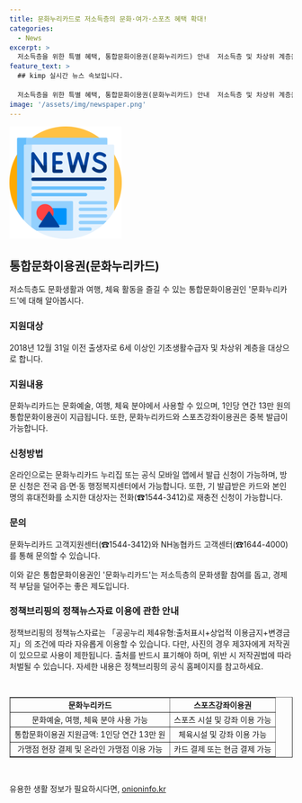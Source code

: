 ```yaml
---
title: 문화누리카드로 저소득층의 문화·여가·스포츠 혜택 확대!
categories:
  - News
excerpt: >
  저소득층을 위한 특별 혜택, 통합문화이용권(문화누리카드) 안내  저소득층 및 차상위 계층을 위한 특별 혜택, 통합문화이용권(문화누리카드)이다. 지원 대상은 6세 이상의 기초생활수급자와 차상위 계층이며, 문화예술, 여행, 체육 분야에 사용 가능하다. 통합문화이용권 지원금액은 1인당 연간 13만 원이며, 온라인 또는 방문 신청이 가능하다. 자세한 사항은 문화누리카드 고객지원센터나 NH농협카드 고객센터로 문의할 수 있다. (자료출처=정책브리핑 www.korea.kr)
feature_text: >
  ## kimp 실시간 뉴스 속보입니다.

  저소득층을 위한 특별 혜택, 통합문화이용권(문화누리카드) 안내  저소득층 및 차상위 계층을 위한 특별 혜택, 통합문화이용권(문화누리카드)이다. 지원 대상은 6세 이상의 기초생활수급자와 차상위 계층이며, 문화예술, 여행, 체육 분야에 사용 가능하다. 통합문화이용권 지원금액은 1인당 연간 13만 원이며, 온라인 또는 방문 신청이 가능하다. 자세한 사항은 문화누리카드 고객지원센터나 NH농협카드 고객센터로 문의할 수 있다. (자료출처=정책브리핑 www.korea.kr)
image: '/assets/img/newspaper.png'
---
```


<p><img src="/assets/img/newspaper.png" alt="kimplant 속보" /></p>

<h2 data-ke-size="size26">통합문화이용권(문화누리카드)</h2>

<p data-ke-size="size16">저소득층도 문화생활과 여행, 체육 활동을 즐길 수 있는 통합문화이용권인 '문화누리카드'에 대해 알아봅시다.</p>

<h3>지원대상</h3>

<p data-ke-size="size16">2018년 12월 31일 이전 출생자로 6세 이상인 기초생활수급자 및 차상위 계층을 대상으로 합니다.</p>

<h3>지원내용</h3>

<p data-ke-size="size16">문화누리카드는 문화예술, 여행, 체육 분야에서 사용할 수 있으며, 1인당 연간 13만 원의 통합문화이용권이 지급됩니다. 또한, 문화누리카드와 스포츠강좌이용권은 중복 발급이 가능합니다.</p>

<h3>신청방법</h3>

<p data-ke-size="size16">온라인으로는 문화누리카드 누리집 또는 공식 모바일 앱에서 발급 신청이 가능하며, 방문 신청은 전국 읍·면·동 행정복지센터에서 가능합니다. 또한, 기 발급받은 카드와 본인 명의 휴대전화를 소지한 대상자는 전화(☎1544-3412)로 재충전 신청이 가능합니다.</p>

<h3>문의</h3>

<p data-ke-size="size16">문화누리카드 고객지원센터(☎1544-3412)와 NH농협카드 고객센터(☎1644-4000)를 통해 문의할 수 있습니다.</p>

<p data-ke-size="size16">이와 같은 통합문화이용권인 '문화누리카드'는 저소득층의 문화생활 참여를 돕고, 경제적 부담을 덜어주는 좋은 제도입니다.</p>

<h3>정책브리핑의 정책뉴스자료 이용에 관한 안내</h3>

<p data-ke-size="size16">정책브리핑의 정책뉴스자료는 「공공누리 제4유형:출처표시+상업적 이용금지+변경금지」의 조건에 따라 자유롭게 이용할 수 있습니다. 다만, 사진의 경우 제3자에게 저작권이 있으므로 사용이 제한됩니다. 출처를 반드시 표기해야 하며, 위반 시 저작권법에 따라 처벌될 수 있습니다. 자세한 내용은 정책브리핑의 공식 홈페이지를 참고하세요.</p>

<p data-ke-size="size16">&nbsp;</p>

<table style="width: 100%;" border="1">
<tbody>
<tr>
<td style="text-align: center; height: 17px;"><b>문화누리카드</b></td>
<td style="text-align: center; height: 17px;"><b>스포츠강좌이용권</b></td>
</tr>
<tr>
<td style="text-align: center;">문화예술, 여행, 체육 분야 사용 가능</td>
<td style="text-align: center;">스포츠 시설 및 강좌 이용 가능</td>
</tr>
<tr>
<td style="text-align: center;">통합문화이용권 지원금액: 1인당 연간 13만 원</td>
<td style="text-align: center;">체육시설 및 강좌 이용 가능</td>
</tr>
<tr>
<td style="text-align: center;">가맹점 현장 결제 및 온라인 가맹점 이용 가능</td>
<td style="text-align: center;">카드 결제 또는 현금 결제 가능</td>
</tr>
</tbody>
</table>

<p data-ke-size="size16">&nbsp;</p>
유용한 생활 정보가 필요하시다면, <a href="https://onioninfo.kr" rel="dofollow">onioninfo.kr</a>


